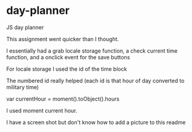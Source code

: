 # day-planner
JS day planner

This assignment went quicker than I thought.

I essentially had a grab locale storage function, a check current time function, and a onclick event for the save buttons

For locale storage I used the id of the time block

The numbered id really helped (each id is that hour of day converted to military time)

var currentHour = moment().toObject().hours

I used moment current hour.

I have a screen shot but don't know how to add a picture to this readme

